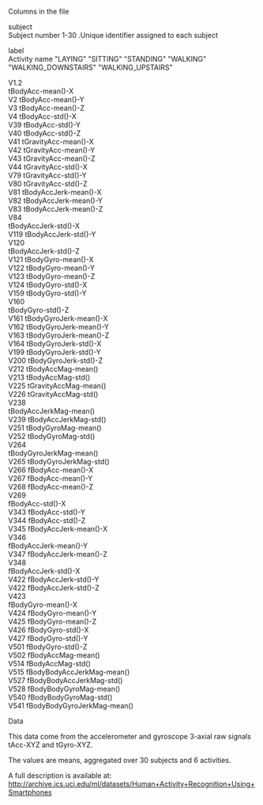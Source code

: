 Columns in the file

subject                  
    Subject number         1-30 .Unique identifier assigned to each subject

label                   
    Activity name          "LAYING" "SITTING" "STANDING" "WALKING" "WALKING_DOWNSTAIRS" "WALKING_UPSTAIRS"
                           
V1.2   
	tBodyAcc-mean()-X   
V2 
        tBodyAcc-mean()-Y   
V3
        tBodyAcc-mean()-Z    
V4
        tBodyAcc-std()-X         
V39
       tBodyAcc-std()-Y  
V40
         tBodyAcc-std()-Z            
V41
	tGravityAcc-mean()-X        
V42	
	tGravityAcc-mean()-Y        
V43
	tGravityAcc-mean()-Z        
V44
	tGravityAcc-std()-X        
V79	
	tGravityAcc-std()-Y        
V80
 	tGravityAcc-std()-Z         
V81
	tBodyAccJerk-mean()-X       
V82
	tBodyAccJerk-mean()-Y       
V83
	tBodyAccJerk-mean()-Z      
V84 	
	tBodyAccJerk-std()-X        
V119
	tBodyAccJerk-std()-Y        
V120	
	tBodyAccJerk-std()-Z        
V121
	tBodyGyro-mean()-X          
V122
	tBodyGyro-mean()-Y       
V123
	tBodyGyro-mean()-Z          
V124
	tBodyGyro-std()-X           
V159
	tBodyGyro-std()-Y           
V160	
	tBodyGyro-std()-Z           
V161 
	tBodyGyroJerk-mean()-X     
V162 
	tBodyGyroJerk-mean()-Y      
V163 
	tBodyGyroJerk-mean()-Z      
V164 
	tBodyGyroJerk-std()-X       
V199 
	tBodyGyroJerk-std()-Y       
V200 
	tBodyGyroJerk-std()-Z      
V212 
	tBodyAccMag-mean()          
V213 
	tBodyAccMag-std()           
V225 
	tGravityAccMag-mean()       
V226 
	tGravityAccMag-std()        
V238 	
	tBodyAccJerkMag-mean()     
V239 
	tBodyAccJerkMag-std()       
V251 
	tBodyGyroMag-mean()        
V252
	 tBodyGyroMag-std()  
V264        
	tBodyGyroJerkMag-mean()     
V265 
	tBodyGyroJerkMag-std()     
V266 
	fBodyAcc-mean()-X           
V267 
	fBodyAcc-mean()-Y           
V268 
	fBodyAcc-mean()-Z           
V269	
	fBodyAcc-std()-X            
V343 
	fBodyAcc-std()-Y           
V344 
	fBodyAcc-std()-Z            
V345 
	fBodyAccJerk-mean()-X       
V346 	
	fBodyAccJerk-mean()-Y       
V347 
	fBodyAccJerk-mean()-Z       
V348 	
	fBodyAccJerk-std()-X       
V422 
	fBodyAccJerk-std()-Y        
V422 
	fBodyAccJerk-std()-Z        
V423 	
	fBodyGyro-mean()-X          
V424
	fBodyGyro-mean()-Y          
V425 
	fBodyGyro-mean()-Z         
V426 
	fBodyGyro-std()-X           
V427 
	fBodyGyro-std()-Y           
V501 
	fBodyGyro-std()-Z           
V502
	fBodyAccMag-mean()          
V514 
	fBodyAccMag-std()          
V515 
	fBodyBodyAccJerkMag-mean()  
V527 
	fBodyBodyAccJerkMag-std()   
V528 
	fBodyBodyGyroMag-mean()     
V540 
	fBodyBodyGyroMag-std()      
V541 
	fBodyBodyGyroJerkMag-mean()
	

Data

This data come from the accelerometer and gyroscope 3-axial raw signals tAcc-XYZ and tGyro-XYZ. 

The values are means, aggregated over 30 subjects and 6 activities.

A full description is available at: http://archive.ics.uci.edu/ml/datasets/Human+Activity+Recognition+Using+Smartphones
